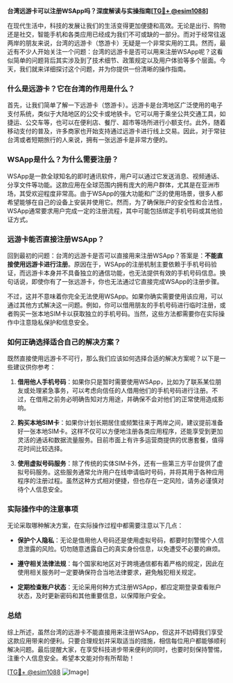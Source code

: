 **台湾远游卡可以注册WSApp吗？深度解读与实操指南[[TG💪+ @esim1088](https://t.me/s/esim1088)]**

在现代生活中，科技的发展让我们的生活变得更加便捷和高效。无论是出行、购物还是社交，智能手机和各类应用已经成为我们不可或缺的一部分。而对于经常往返两岸的朋友来说，台湾的远游卡（悠游卡）无疑是一个非常实用的工具。然而，最近有不少人开始关注一个问题：台湾的远游卡是否可以用来注册WSApp呢？这看似简单的问题背后其实涉及到了技术细节、政策规定以及用户体验等多个层面。今天，我们就来详细探讨这个问题，并为你提供一份清晰的操作指南。

### 什么是远游卡？它在台湾的作用是什么？

首先，让我们简单了解一下远游卡（悠游卡）。远游卡是台湾地区广泛使用的电子支付系统，类似于大陆地区的公交卡或地铁卡。它可以用于乘坐公共交通工具，如捷运、公交车等，也可以在便利店、餐厅、超市等场所进行小额支付。此外，随着移动支付的普及，许多商家也开始支持通过远游卡进行线上交易。因此，对于常驻台湾或者短期旅行的人来说，拥有一张远游卡是非常方便的。

### WSApp是什么？为什么需要注册？

WSApp是一款全球知名的即时通讯软件，用户可以通过它发送消息、视频通话、分享文件等功能。这款应用在全球范围内拥有庞大的用户群体，尤其是在亚洲市场，其受欢迎程度非常高。由于WSApp的强大功能和广泛的使用场景，很多人都希望能够在自己的设备上安装并使用它。然而，为了确保账户的安全性和合法性，WSApp通常要求用户完成一定的注册流程，其中可能包括绑定手机号码或其他验证方式。

### 远游卡能否直接注册WSApp？

回到最初的问题：台湾的远游卡是否可以直接用来注册WSApp？答案是：**不能直接使用远游卡进行注册**。原因在于，WSApp的注册机制主要依赖于手机号码验证，而远游卡本身并不具备独立的通信功能，也无法提供有效的手机号码信息。换句话说，即使你有了一张远游卡，你也无法通过它直接完成WSApp的注册步骤。

不过，这并不意味着你完全无法使用WSApp。如果你确实需要使用该应用，可以通过其他方式解决这一问题。例如，你可以借用朋友的手机号码进行临时注册，或者购买一张本地SIM卡以获取独立的手机号码。当然，这些方法都需要你在实际操作中注意隐私保护和信息安全。

### 如何正确选择适合自己的解决方案？

既然直接使用远游卡不可行，那么我们应该如何选择合适的解决方案呢？以下是一些建议供你参考：

1. **借用他人手机号码**：如果你只是暂时需要使用WSApp，比如为了联系某位朋友或处理紧急事务，可以考虑向信任的人借用他们的手机号码进行注册。不过，在借用之前务必明确告知对方用途，并确保不会对他们的正常使用造成影响。

2. **购买本地SIM卡**：如果你计划长期居住或频繁往来于两岸之间，建议提前准备好一张本地SIM卡。这样不仅可以方便地注册各类应用程序，还能享受到更加灵活的通话和数据流量服务。目前市面上有许多运营商提供的优惠套餐，值得花时间比较选择。

3. **使用虚拟号码服务**：除了传统的实体SIM卡外，还有一些第三方平台提供了虚拟号码服务。这些服务通常允许用户在线申请临时号码，并将其用于各种应用程序的注册过程。虽然这种方式相对便捷，但也存在一定风险，请务必谨慎对待个人信息安全。

### 实际操作中的注意事项

无论采取哪种解决方案，在实际操作过程中都需要注意以下几点：

- **保护个人隐私**：无论是借用他人号码还是使用虚拟号码，都要时刻警惕个人信息泄露的风险。切勿随意透露自己的真实身份信息，以免遭受不必要的麻烦。
  
- **遵守相关法律法规**：每个国家和地区对于跨境通信都有着严格的规定，因此在使用相关服务时一定要确保符合当地法律要求，避免触犯相关规定。

- **定期检查账户状态**：无论采用何种方式注册WSApp，都应定期登录查看账户状态，及时更新密码和其他重要信息，以保障账户安全。

### 总结

综上所述，虽然台湾的远游卡不能直接用来注册WSApp，但这并不妨碍我们享受这款应用带来的便利。只要合理规划并采取适当的措施，相信每位用户都能够顺利解决问题。最后提醒大家，在享受科技进步带来便利的同时，也要时刻保持警惕，注重个人信息安全。希望本文能对你有所帮助！

[[TG💪+ @esim1088](https://t.me/s/esim1088) ![Image](https://i.postimg.cc/4NQfJmqS/Snipaste-2025-05-13-00-14-12.png)]